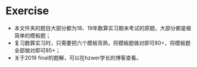 # Exercise
* 本文件夹的题目大部分都为18、19年数算实习期末考试的原题，大部分都是极简单的模板题；
* 复习数算实习时，只需要把六个模板背熟，将模板题做对即可80+，将模板题全部做对即可85+；
* 关于2019 final的题解，可以在hzwer学长的博客查看。